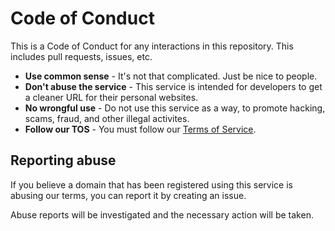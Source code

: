 # Code of Conduct
This is a Code of Conduct for any interactions in this repository. This includes pull requests, issues, etc.

- **Use common sense** - It's not that complicated. Just be nice to people.
- **Don't abuse the service** - This service is intended for developers to get a cleaner URL for their personal websites.
- **No wrongful use** - Do not use this service as a way, to promote hacking, scams, fraud, and other illegal activites.
- **Follow our TOS** - You must follow our [Terms of Service](/TERMS.md).

## Reporting abuse
If you believe a domain that has been registered using this service is abusing our terms, you can report it by creating an issue.

Abuse reports will be investigated and the necessary action will be taken.